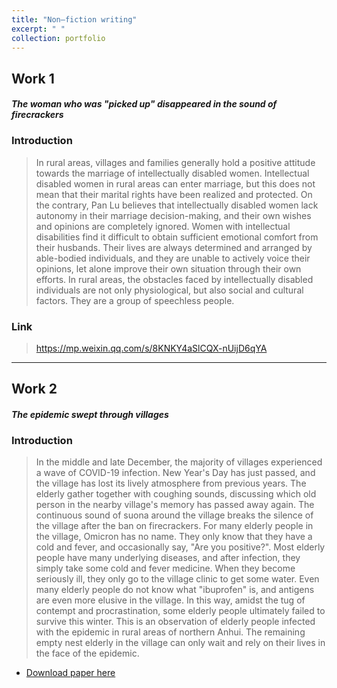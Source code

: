 ```yaml
---
title: "Non—fiction writing"
excerpt: " "
collection: portfolio
---
```


## Work 1
#### *The woman who was "picked up" disappeared in the sound of firecrackers*

### Introduction
> In rural areas, villages and families generally hold a positive attitude towards the marriage of intellectually disabled women. Intellectual disabled women in rural areas can enter marriage, but this does not mean that their marital rights have been realized and protected. On the contrary, Pan Lu believes that intellectually disabled women lack autonomy in their marriage decision-making, and their own wishes and opinions are completely ignored. Women with intellectual disabilities find it difficult to obtain sufficient emotional comfort from their husbands. Their lives are always determined and arranged by able-bodied individuals, and they are unable to actively voice their opinions, let alone improve their own situation through their own efforts. In rural areas, the obstacles faced by intellectually disabled individuals are not only physiological, but also social and cultural factors. They are a group of speechless people.

### Link
> https://mp.weixin.qq.com/s/8KNKY4aSlCQX-nUijD6qYA

****

## Work 2
#### *The epidemic swept through villages*

### Introduction
> In the middle and late December, the majority of villages experienced a wave of COVID-19 infection. New Year's Day has just passed, and the village has lost its lively atmosphere from previous years. The elderly gather together with coughing sounds, discussing which old person in the nearby village's memory has passed away again. The continuous sound of suona around the village breaks the silence of the village after the ban on firecrackers. For many elderly people in the village, Omicron has no name. They only know that they have a cold and fever, and occasionally say, "Are you positive?". Most elderly people have many underlying diseases, and after infection, they simply take some cold and fever medicine. When they become seriously ill, they only go to the village clinic to get some water. Even many elderly people do not know what "ibuprofen" is, and antigens are even more elusive in the village. In this way, amidst the tug of contempt and procrastination, some elderly people ultimately failed to survive this winter. This is an observation of elderly people infected with the epidemic in rural areas of northern Anhui. The remaining empty nest elderly in the village can only wait and rely on their lives in the face of the epidemic.

* [Download paper here](https://github.com/cydtrj/yanxinguang.github.io/files/ESTV.pdf)

